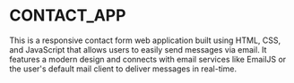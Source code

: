 # CONTACT_APP
This is a responsive contact form web application built using HTML, CSS, and JavaScript that allows users to easily send messages via email. It features a modern design and connects with email services like EmailJS or the user's default mail client to deliver messages in real-time.
